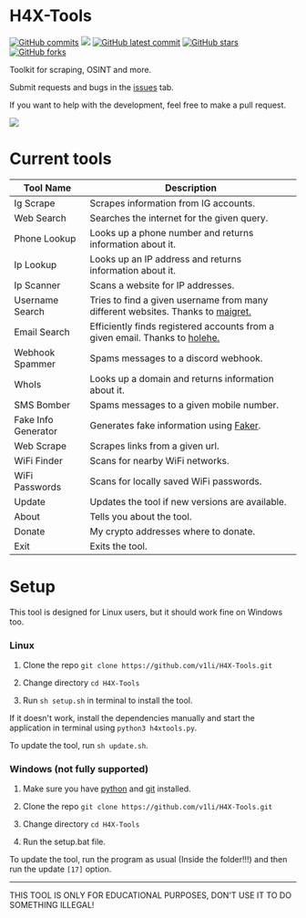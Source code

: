# H4X-Tools
[![GitHub commits](https://badgen.net/github/commits/V1li/H4X-Tools)](https://GitHub.com/V1li/H4X-Tools/commit/)
![](https://img.shields.io/github/languages/code-size/v1li/h4x-tools)
[![GitHub latest commit](https://badgen.net/github/last-commit/V1li/H4X-Tools)](https://GitHub.com/V1li/H4X-Tools/commit/)
[![GitHub stars](https://badgen.net/github/stars/V1li/H4X-Tools)](https://GitHub.com/V1li/H4X-Tools/stargazers/)
[![GitHub forks](https://badgen.net/github/forks/V1li/H4X-Tools)](https://GitHub.com/V1li/H4X-Tools/network/)

Toolkit for scraping, OSINT and more.

Submit requests and bugs in the [issues](https://github.com/V1li/H4X-Tools/issues) tab.

If you want to help with the development, feel free to make a pull request.


![](https://github.com/V1li/H4X-Tools/blob/master/img/gui-v0.2.9.png)

# Current tools
| Tool Name           | Description                                                                                                         |
|---------------------|---------------------------------------------------------------------------------------------------------------------|
| Ig Scrape           | Scrapes information from IG accounts.                                                                               |
| Web Search          | Searches the internet for the given query.                                                                          |
| Phone Lookup        | Looks up a phone number and returns information about it.                                                           |
| Ip Lookup           | Looks up an IP address and returns information about it.                                                            |
| Ip Scanner          | Scans a website for IP addresses.                                                                                   |
| Username Search     | Tries to find a given username from many different websites. Thanks to [maigret.](https://github.com/soxoj/maigret) |
| Email Search        | Efficiently finds registered accounts from a given email. Thanks to [holehe.](https://github.com/megadose/holehe)   |
| Webhook Spammer     | Spams messages to a discord webhook.                                                                                |
| WhoIs               | Looks up a domain and returns information about it.                                                                 |
| SMS Bomber          | Spams messages to a given mobile number.                                                                            |
| Fake Info Generator | Generates fake information using [Faker](https://pypi.org/project/Faker/).                                          |
| Web Scrape          | Scrapes links from a given url.                                                                                     |
| WiFi Finder         | Scans for nearby WiFi networks.                                                                                     |
| WiFi Passwords      | Scans for locally saved WiFi passwords.                                                                             |
| Update              | Updates the tool if new versions are available.                                                                     |
| About               | Tells you about the tool.                                                                                           |
| Donate              | My crypto addresses where to donate.                                                                                |    
| Exit                | Exits the tool.                                                                                                     |


# Setup
This tool is designed for Linux users, but it should work fine on Windows too.

### Linux
1. Clone the repo `git clone https://github.com/v1li/H4X-Tools.git`

2. Change directory `cd H4X-Tools`

3. Run `sh setup.sh` in terminal to install the tool.

If it doesn't work, install the dependencies manually and start the application in terminal using `python3 h4xtools.py`.

To update the tool, run `sh update.sh`.

### Windows (not fully supported)
1. Make sure you have [python](https://www.python.org/downloads/) and [git](https://git-scm.com/downloads) installed.

2. Clone the repo `git clone https://github.com/v1li/H4X-Tools.git`

3. Change directory `cd H4X-Tools`

4. Run the setup.bat file.

To update the tool, run the program as usual (Inside the folder!!!) and then run the update `[17]` option.

-------------------------------------------
THIS TOOL IS ONLY FOR EDUCATIONAL PURPOSES, DON'T USE IT TO DO SOMETHING ILLEGAL!
